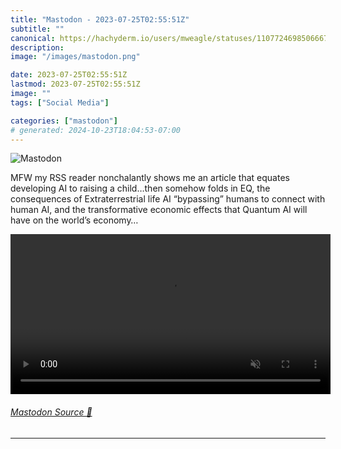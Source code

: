 ```yaml
---
title: "Mastodon - 2023-07-25T02:55:51Z"
subtitle: ""
canonical: https://hachyderm.io/users/mweagle/statuses/110772469850666737
description:
image: "/images/mastodon.png"

date: 2023-07-25T02:55:51Z
lastmod: 2023-07-25T02:55:51Z
image: ""
tags: ["Social Media"]

categories: ["mastodon"]
# generated: 2024-10-23T18:04:53-07:00
---
```

![Mastodon](/images/mastodon.png)

<p>MFW my RSS reader nonchalantly shows me an article that equates developing AI to raising a child…then somehow folds in EQ, the consequences of Extraterrestrial life AI “bypassing” humans to connect with human AI, and the transformative economic effects that Quantum AI will have on the world’s economy…</p>

<video controls autoplay muted loop width="512"><source src="2026388a15665fb6.mp4" type="video/mp4" /></video>

###### [Mastodon Source 🐘](https://hachyderm.io/@mweagle/110772469850666737)

___
